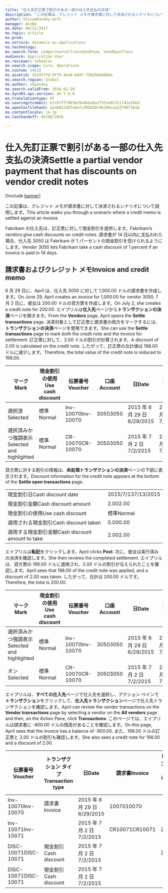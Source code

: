 ```yaml
---
title: "仕入先訂正票で割引がある一部の仕入先支払の決済"
description: "この記事は、クレジット メモが請求書に対して決済されるシナリオについて説明します。"
author: ShivamPandey-msft
manager: AnnBe
ms.date: 08/22/2017
ms.topic: article
ms.prod: 
ms.service: dynamics-ax-applications
ms.technology: 
ms.search.form: LedgerJournalTransVendPaym, VendOpenTrans
audience: Application User
ms.reviewer: twheeloc
ms.search.scope: Core, Operations
ms.custom: 14222
ms.assetid: 2b19f7fd-9ff9-4ee4-bddf-f582946d008e
ms.search.region: Global
ms.author: shpandey
ms.search.validFrom: 2016-02-28
ms.dyn365.ops.version: AX 7.0.0
ms.translationtype: HT
ms.sourcegitcommit: efcb77ff883b29a4bbaba27551e02311742afbbd
ms.openlocfilehash: a2a081236fa6a7cd0b828c9e204cea22799716ab
ms.contentlocale: ja-jp
ms.lasthandoff: 05/08/2018

---
```


# <a name="settle-a-partial-vendor-payment-that-has-discounts-on-vendor-credit-notes"></a><span data-ttu-id="2dec1-103">仕入先訂正票で割引がある一部の仕入先支払の決済</span><span class="sxs-lookup"><span data-stu-id="2dec1-103">Settle a partial vendor payment that has discounts on vendor credit notes</span></span>

[!include [banner](../includes/banner.md)]

<span data-ttu-id="2dec1-104">この記事は、クレジット メモが請求書に対して決済されるシナリオについて説明します。</span><span class="sxs-lookup"><span data-stu-id="2dec1-104">This article walks you through a scenario where a credit memo is settled against an invoice.</span></span>

<span data-ttu-id="2dec1-105">Fabrikam の仕入先は、訂正票に対して現金割引を提供します。</span><span class="sxs-lookup"><span data-stu-id="2dec1-105">Fabrikam’s vendors give cash discounts on credit notes.</span></span> <span data-ttu-id="2dec1-106">請求書が 14 日以内に支払われた場合、仕入先 3050 は Fabrikam が 1 パーセントの現金割引を受けられるようにします。</span><span class="sxs-lookup"><span data-stu-id="2dec1-106">Vendor 3050 lets Fabrikam take a cash discount of 1 percent if an invoice is paid in 14 days.</span></span>

## <a name="invoice-and-credit-memo"></a><span data-ttu-id="2dec1-107">請求書およびクレジット メモ</span><span class="sxs-lookup"><span data-stu-id="2dec1-107">Invoice and credit memo</span></span>
<span data-ttu-id="2dec1-108">6 月 29 日に、April は、仕入先 3050 に対して 1,000.00 ドルの請求書を作成します。</span><span class="sxs-lookup"><span data-stu-id="2dec1-108">On June 29, April creates an invoice for 1,000.00 for vendor 3050.</span></span> <span data-ttu-id="2dec1-109">7 月 2 日に、彼女は 200.00 ドルの貸方票を作成します。</span><span class="sxs-lookup"><span data-stu-id="2dec1-109">On July 2, she creates a credit note for 200.00.</span></span> <span data-ttu-id="2dec1-110">エイプリルは**仕入先**ページから**トランザクションの決済**ページを開きます。</span><span class="sxs-lookup"><span data-stu-id="2dec1-110">From the **Vendors** page, April opens the **Settle transactions** page.</span></span> <span data-ttu-id="2dec1-111">決済対象として訂正票と請求書の両方をマークするには、**トランザクションの決済**ページを使用できます。</span><span class="sxs-lookup"><span data-stu-id="2dec1-111">She can use the **Settle transactions** page to mark both the credit note and the invoice for settlement.</span></span> <span data-ttu-id="2dec1-112">訂正票に対して、2.00 ドルの割引が計算されます。</span><span class="sxs-lookup"><span data-stu-id="2dec1-112">A discount of 2.00 is calculated on the credit note.</span></span> <span data-ttu-id="2dec1-113">したがって、訂正票の合計値は 198.00 ドルに減少します。</span><span class="sxs-lookup"><span data-stu-id="2dec1-113">Therefore, the total value of the credit note is reduced to 198.00.</span></span>

| <span data-ttu-id="2dec1-114">マーク</span><span class="sxs-lookup"><span data-stu-id="2dec1-114">Mark</span></span>                     | <span data-ttu-id="2dec1-115">現金割引の使用</span><span class="sxs-lookup"><span data-stu-id="2dec1-115">Use cash discount</span></span> | <span data-ttu-id="2dec1-116">伝票番号</span><span class="sxs-lookup"><span data-stu-id="2dec1-116">Voucher</span></span>   | <span data-ttu-id="2dec1-117">口座</span><span class="sxs-lookup"><span data-stu-id="2dec1-117">Account</span></span> | <span data-ttu-id="2dec1-118">日</span><span class="sxs-lookup"><span data-stu-id="2dec1-118">Date</span></span>      | <span data-ttu-id="2dec1-119">期日</span><span class="sxs-lookup"><span data-stu-id="2dec1-119">Due date</span></span>  | <span data-ttu-id="2dec1-120">請求書</span><span class="sxs-lookup"><span data-stu-id="2dec1-120">Invoice</span></span> | <span data-ttu-id="2dec1-121">トランザクション通貨の金額</span><span class="sxs-lookup"><span data-stu-id="2dec1-121">Amount in transaction currency</span></span> | <span data-ttu-id="2dec1-122">通貨</span><span class="sxs-lookup"><span data-stu-id="2dec1-122">Currency</span></span> | <span data-ttu-id="2dec1-123">決済金額</span><span class="sxs-lookup"><span data-stu-id="2dec1-123">Amount to settle</span></span> |
|--------------------------|-------------------|-----------|---------|-----------|-----------|---------|--------------------------------|----------|------------------|
| <span data-ttu-id="2dec1-124">選択済</span><span class="sxs-lookup"><span data-stu-id="2dec1-124">Selected</span></span>                 | <span data-ttu-id="2dec1-125">標準</span><span class="sxs-lookup"><span data-stu-id="2dec1-125">Normal</span></span>            | <span data-ttu-id="2dec1-126">Inv-10070</span><span class="sxs-lookup"><span data-stu-id="2dec1-126">Inv-10070</span></span> | <span data-ttu-id="2dec1-127">3050</span><span class="sxs-lookup"><span data-stu-id="2dec1-127">3050</span></span>    | <span data-ttu-id="2dec1-128">2015 年 6 月 29 日</span><span class="sxs-lookup"><span data-stu-id="2dec1-128">6/29/2015</span></span> | <span data-ttu-id="2dec1-129">2015 年 7 月 29 日</span><span class="sxs-lookup"><span data-stu-id="2dec1-129">7/29/2015</span></span> | <span data-ttu-id="2dec1-130">10070</span><span class="sxs-lookup"><span data-stu-id="2dec1-130">10070</span></span>   | <span data-ttu-id="2dec1-131">-1,000.00</span><span class="sxs-lookup"><span data-stu-id="2dec1-131">-1,000.00</span></span>                      | <span data-ttu-id="2dec1-132">USD</span><span class="sxs-lookup"><span data-stu-id="2dec1-132">USD</span></span>      | <span data-ttu-id="2dec1-133">-990.00</span><span class="sxs-lookup"><span data-stu-id="2dec1-133">-990.00</span></span>          |
| <span data-ttu-id="2dec1-134">選択済みかつ強調表示</span><span class="sxs-lookup"><span data-stu-id="2dec1-134">Selected and highlighted</span></span> | <span data-ttu-id="2dec1-135">標準</span><span class="sxs-lookup"><span data-stu-id="2dec1-135">Normal</span></span>            | <span data-ttu-id="2dec1-136">CR-10070</span><span class="sxs-lookup"><span data-stu-id="2dec1-136">CR-10070</span></span>  | <span data-ttu-id="2dec1-137">3050</span><span class="sxs-lookup"><span data-stu-id="2dec1-137">3050</span></span>    | <span data-ttu-id="2dec1-138">2015 年 7 月 2 日</span><span class="sxs-lookup"><span data-stu-id="2dec1-138">7/2/2015</span></span>  | <span data-ttu-id="2dec1-139">2015 年 7 月 29 日</span><span class="sxs-lookup"><span data-stu-id="2dec1-139">7/29/2015</span></span> |         | <span data-ttu-id="2dec1-140">200.00</span><span class="sxs-lookup"><span data-stu-id="2dec1-140">200.00</span></span>                         | <span data-ttu-id="2dec1-141">USD</span><span class="sxs-lookup"><span data-stu-id="2dec1-141">USD</span></span>      | <span data-ttu-id="2dec1-142">198.00</span><span class="sxs-lookup"><span data-stu-id="2dec1-142">198.00</span></span>           |

<span data-ttu-id="2dec1-143">貸方票に対する割引の情報は、**未処理トランザクションの決済**ページの下部に表示されます。</span><span class="sxs-lookup"><span data-stu-id="2dec1-143">Discount information for the credit note appears at the bottom of the **Settle open transactions** page.</span></span>

|                              |           |
|------------------------------|-----------|
| <span data-ttu-id="2dec1-144">現金割引日</span><span class="sxs-lookup"><span data-stu-id="2dec1-144">Cash discount date</span></span>           | <span data-ttu-id="2dec1-145">2015/7/13</span><span class="sxs-lookup"><span data-stu-id="2dec1-145">7/13/2015</span></span> |
| <span data-ttu-id="2dec1-146">現金割引金額</span><span class="sxs-lookup"><span data-stu-id="2dec1-146">Cash discount amount</span></span>         | <span data-ttu-id="2dec1-147">2.00</span><span class="sxs-lookup"><span data-stu-id="2dec1-147">2.00</span></span>      |
| <span data-ttu-id="2dec1-148">現金割引の使用</span><span class="sxs-lookup"><span data-stu-id="2dec1-148">Use cash discount</span></span>            | <span data-ttu-id="2dec1-149">標準</span><span class="sxs-lookup"><span data-stu-id="2dec1-149">Normal</span></span>    |
| <span data-ttu-id="2dec1-150">適用される現金割引</span><span class="sxs-lookup"><span data-stu-id="2dec1-150">Cash discount taken</span></span>          | <span data-ttu-id="2dec1-151">0.00</span><span class="sxs-lookup"><span data-stu-id="2dec1-151">0.00</span></span>      |
| <span data-ttu-id="2dec1-152">適用する現金割引金額</span><span class="sxs-lookup"><span data-stu-id="2dec1-152">Cash discount amount to take</span></span> | <span data-ttu-id="2dec1-153">2.00</span><span class="sxs-lookup"><span data-stu-id="2dec1-153">2.00</span></span>      |

<span data-ttu-id="2dec1-154">エイプリルは**転記**をクリックします。</span><span class="sxs-lookup"><span data-stu-id="2dec1-154">April clicks **Post**.</span></span> <span data-ttu-id="2dec1-155">次に、彼女は実行済みの決済を確認します。</span><span class="sxs-lookup"><span data-stu-id="2dec1-155">She then reviews the completed settlement.</span></span> <span data-ttu-id="2dec1-156">エイプリルは、貸方票の 198.00 ドルに適用され、2.00 ドルの割引が与えられたことを確認します。</span><span class="sxs-lookup"><span data-stu-id="2dec1-156">April sees that 198.00 of the credit note was applied, and a discount of 2.00 was taken.</span></span> <span data-ttu-id="2dec1-157">したがって、合計は 200.00 ドルです。</span><span class="sxs-lookup"><span data-stu-id="2dec1-157">Therefore, the total is 200.00.</span></span>

| <span data-ttu-id="2dec1-158">マーク</span><span class="sxs-lookup"><span data-stu-id="2dec1-158">Mark</span></span>                     | <span data-ttu-id="2dec1-159">現金割引の使用</span><span class="sxs-lookup"><span data-stu-id="2dec1-159">Use cash discount</span></span> | <span data-ttu-id="2dec1-160">伝票番号</span><span class="sxs-lookup"><span data-stu-id="2dec1-160">Voucher</span></span>   | <span data-ttu-id="2dec1-161">口座</span><span class="sxs-lookup"><span data-stu-id="2dec1-161">Account</span></span> | <span data-ttu-id="2dec1-162">日</span><span class="sxs-lookup"><span data-stu-id="2dec1-162">Date</span></span>      | <span data-ttu-id="2dec1-163">期日</span><span class="sxs-lookup"><span data-stu-id="2dec1-163">Due date</span></span>  | <span data-ttu-id="2dec1-164">請求書</span><span class="sxs-lookup"><span data-stu-id="2dec1-164">Invoice</span></span>  | <span data-ttu-id="2dec1-165">トランザクション通貨の金額</span><span class="sxs-lookup"><span data-stu-id="2dec1-165">Amount in transaction currency</span></span> | <span data-ttu-id="2dec1-166">通貨</span><span class="sxs-lookup"><span data-stu-id="2dec1-166">Currency</span></span> | <span data-ttu-id="2dec1-167">決済金額</span><span class="sxs-lookup"><span data-stu-id="2dec1-167">Amount to settle</span></span> |
|--------------------------|-------------------|-----------|---------|-----------|-----------|----------|--------------------------------|----------|------------------|
| <span data-ttu-id="2dec1-168">選択済みかつ強調表示</span><span class="sxs-lookup"><span data-stu-id="2dec1-168">Selected and highlighted</span></span> | <span data-ttu-id="2dec1-169">標準</span><span class="sxs-lookup"><span data-stu-id="2dec1-169">Normal</span></span>            | <span data-ttu-id="2dec1-170">Inv-10070</span><span class="sxs-lookup"><span data-stu-id="2dec1-170">Inv-10070</span></span> | <span data-ttu-id="2dec1-171">3050</span><span class="sxs-lookup"><span data-stu-id="2dec1-171">3050</span></span>    | <span data-ttu-id="2dec1-172">2015 年 6 月 29 日</span><span class="sxs-lookup"><span data-stu-id="2dec1-172">6/29/2015</span></span> | <span data-ttu-id="2dec1-173">2015 年 7 月 29 日</span><span class="sxs-lookup"><span data-stu-id="2dec1-173">7/29/2015</span></span> | <span data-ttu-id="2dec1-174">10070</span><span class="sxs-lookup"><span data-stu-id="2dec1-174">10070</span></span>    | <span data-ttu-id="2dec1-175">-1,000.00</span><span class="sxs-lookup"><span data-stu-id="2dec1-175">-1,000.00</span></span>                      | <span data-ttu-id="2dec1-176">USD</span><span class="sxs-lookup"><span data-stu-id="2dec1-176">USD</span></span>      | <span data-ttu-id="2dec1-177">-200.00</span><span class="sxs-lookup"><span data-stu-id="2dec1-177">-200.00</span></span>          |
| <span data-ttu-id="2dec1-178">オン</span><span class="sxs-lookup"><span data-stu-id="2dec1-178">Selected</span></span>                 | <span data-ttu-id="2dec1-179">標準</span><span class="sxs-lookup"><span data-stu-id="2dec1-179">Normal</span></span>            | <span data-ttu-id="2dec1-180">CR-10070</span><span class="sxs-lookup"><span data-stu-id="2dec1-180">CR-10070</span></span>  | <span data-ttu-id="2dec1-181">3050</span><span class="sxs-lookup"><span data-stu-id="2dec1-181">3050</span></span>    | <span data-ttu-id="2dec1-182">2015 年 7 月 2 日</span><span class="sxs-lookup"><span data-stu-id="2dec1-182">7/2/2015</span></span>  | <span data-ttu-id="2dec1-183">2015 年 7 月 29 日</span><span class="sxs-lookup"><span data-stu-id="2dec1-183">7/29/2015</span></span> | <span data-ttu-id="2dec1-184">CR-10070</span><span class="sxs-lookup"><span data-stu-id="2dec1-184">CR-10070</span></span> | <span data-ttu-id="2dec1-185">200.00</span><span class="sxs-lookup"><span data-stu-id="2dec1-185">200.00</span></span>                         | <span data-ttu-id="2dec1-186">USD</span><span class="sxs-lookup"><span data-stu-id="2dec1-186">USD</span></span>      | <span data-ttu-id="2dec1-187">198.00</span><span class="sxs-lookup"><span data-stu-id="2dec1-187">198.00</span></span>           |

<span data-ttu-id="2dec1-188">エイプリルは、**すべての仕入先**ページで仕入先を選択し、アクション ペインで**トランザクション**をクリックして、**仕入先トランザクション**ページで仕入先トランザクションを確認します。</span><span class="sxs-lookup"><span data-stu-id="2dec1-188">April can review the vendor transactions on the **Vendor transactions** page by selecting a vendor on the **All vendors** page and then, on the Action Pane, click **Transactions**.</span></span> <span data-ttu-id="2dec1-189">このページでは、エイプリルは請求書に -800.00 ドルの残高があることを確認します。</span><span class="sxs-lookup"><span data-stu-id="2dec1-189">On this page, April sees that the invoice has a balance of -800.00.</span></span> <span data-ttu-id="2dec1-190">また、198.00 ドルの訂正票と 2.00 ドルの割引も確認します。</span><span class="sxs-lookup"><span data-stu-id="2dec1-190">She also sees a credit note for 198.00 and a discount of 2.00.</span></span>

| <span data-ttu-id="2dec1-191">伝票番号</span><span class="sxs-lookup"><span data-stu-id="2dec1-191">Voucher</span></span>    | <span data-ttu-id="2dec1-192">トランザクション タイプ</span><span class="sxs-lookup"><span data-stu-id="2dec1-192">Transaction type</span></span> | <span data-ttu-id="2dec1-193">日</span><span class="sxs-lookup"><span data-stu-id="2dec1-193">Date</span></span>      | <span data-ttu-id="2dec1-194">請求書</span><span class="sxs-lookup"><span data-stu-id="2dec1-194">Invoice</span></span> | <span data-ttu-id="2dec1-195">トランザクション通貨での借方金額</span><span class="sxs-lookup"><span data-stu-id="2dec1-195">Amount in transaction currency debit</span></span> | <span data-ttu-id="2dec1-196">トランザクション通貨での貸方金額</span><span class="sxs-lookup"><span data-stu-id="2dec1-196">Amount in transaction currency credit</span></span> | <span data-ttu-id="2dec1-197">残高</span><span class="sxs-lookup"><span data-stu-id="2dec1-197">Balance</span></span> | <span data-ttu-id="2dec1-198">通貨</span><span class="sxs-lookup"><span data-stu-id="2dec1-198">Currency</span></span> |
|------------|------------------|-----------|---------|--------------------------------------|---------------------------------------|---------|----------|
| <span data-ttu-id="2dec1-199">Inv-10070</span><span class="sxs-lookup"><span data-stu-id="2dec1-199">Inv-10070</span></span>  | <span data-ttu-id="2dec1-200">請求書</span><span class="sxs-lookup"><span data-stu-id="2dec1-200">Invoice</span></span>          | <span data-ttu-id="2dec1-201">2015 年 6 月 29 日</span><span class="sxs-lookup"><span data-stu-id="2dec1-201">6/29/2015</span></span> | <span data-ttu-id="2dec1-202">10070</span><span class="sxs-lookup"><span data-stu-id="2dec1-202">10070</span></span>   |                                      | <span data-ttu-id="2dec1-203">1,000.00</span><span class="sxs-lookup"><span data-stu-id="2dec1-203">1,000.00</span></span>                              | <span data-ttu-id="2dec1-204">-800.00</span><span class="sxs-lookup"><span data-stu-id="2dec1-204">-800.00</span></span> | <span data-ttu-id="2dec1-205">USD</span><span class="sxs-lookup"><span data-stu-id="2dec1-205">USD</span></span>      |
| <span data-ttu-id="2dec1-206">Inv-10071</span><span class="sxs-lookup"><span data-stu-id="2dec1-206">Inv-10071</span></span>  |                  | <span data-ttu-id="2dec1-207">2015 年 7 月 2 日</span><span class="sxs-lookup"><span data-stu-id="2dec1-207">7/2/2015</span></span>  | <span data-ttu-id="2dec1-208">CR10071</span><span class="sxs-lookup"><span data-stu-id="2dec1-208">CR10071</span></span> | <span data-ttu-id="2dec1-209">200.00</span><span class="sxs-lookup"><span data-stu-id="2dec1-209">200.00</span></span>                               |                                       | <span data-ttu-id="2dec1-210">0.00</span><span class="sxs-lookup"><span data-stu-id="2dec1-210">0.00</span></span>    | <span data-ttu-id="2dec1-211">USD</span><span class="sxs-lookup"><span data-stu-id="2dec1-211">USD</span></span>      |
| <span data-ttu-id="2dec1-212">DISC-10071</span><span class="sxs-lookup"><span data-stu-id="2dec1-212">DISC-10071</span></span> |  <span data-ttu-id="2dec1-213">現金割引</span><span class="sxs-lookup"><span data-stu-id="2dec1-213">Cash discount</span></span>   | <span data-ttu-id="2dec1-214">2015 年 7 月 2 日</span><span class="sxs-lookup"><span data-stu-id="2dec1-214">7/2/2015</span></span>  |         | <span data-ttu-id="2dec1-215">2.00</span><span class="sxs-lookup"><span data-stu-id="2dec1-215">2.00</span></span>                                 |                                       | <span data-ttu-id="2dec1-216">0.00</span><span class="sxs-lookup"><span data-stu-id="2dec1-216">0.00</span></span>    | <span data-ttu-id="2dec1-217">USD</span><span class="sxs-lookup"><span data-stu-id="2dec1-217">USD</span></span>      |
| <span data-ttu-id="2dec1-218">DISC-10071</span><span class="sxs-lookup"><span data-stu-id="2dec1-218">DISC-10071</span></span> |  <span data-ttu-id="2dec1-219">現金割引</span><span class="sxs-lookup"><span data-stu-id="2dec1-219">Cash discount</span></span>   | <span data-ttu-id="2dec1-220">2015 年 7 月 2 日</span><span class="sxs-lookup"><span data-stu-id="2dec1-220">7/2/2015</span></span>  |         |                                      | <span data-ttu-id="2dec1-221">2.00</span><span class="sxs-lookup"><span data-stu-id="2dec1-221">2.00</span></span>                                  | <span data-ttu-id="2dec1-222">0.00</span><span class="sxs-lookup"><span data-stu-id="2dec1-222">0.00</span></span>    | <span data-ttu-id="2dec1-223">USD</span><span class="sxs-lookup"><span data-stu-id="2dec1-223">USD</span></span>      |






